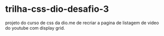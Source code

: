 # trilha-css-dio-desafio-3
projeto do curso de css da dio.me de recriar a pagina de listagem de video do youtube com display grid.
